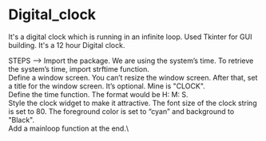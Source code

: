 # Digital_clock
It's a digital clock which is running in an infinite loop.
Used Tkinter for GUI building.
It's a 12 hour Digital clock.

STEPS -->
Import the package. We are using the system’s time. To retrieve the system’s time, import strftime function.\
Define a window screen. You can’t resize the window screen. After that, set a title for the window screen. It’s optional. Mine is "CLOCK".\
Define the time function. The format would be H: M: S.\
Style the clock widget to make it attractive. The font size of the clock string is set to 80. The foreground color is set to “cyan” and background to "Black".\
Add a mainloop function at the end.\
